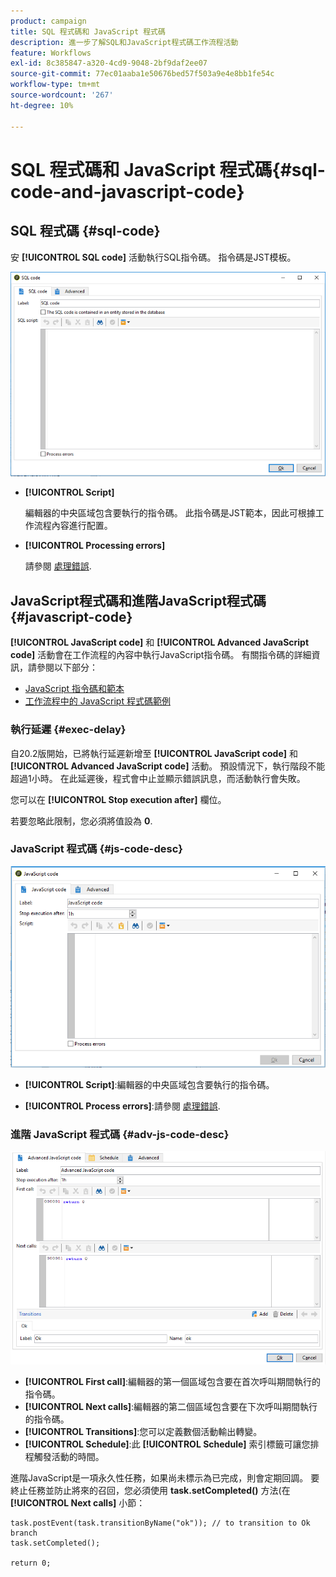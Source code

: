 ```yaml
---
product: campaign
title: SQL 程式碼和 JavaScript 程式碼
description: 進一步了解SQL和JavaScript程式碼工作流程活動
feature: Workflows
exl-id: 8c385847-a320-4cd9-9048-2bf9daf2ee07
source-git-commit: 77ec01aaba1e50676bed57f503a9e4e8bb1fe54c
workflow-type: tm+mt
source-wordcount: '267'
ht-degree: 10%

---
```


# SQL 程式碼和 JavaScript 程式碼{#sql-code-and-javascript-code}



## SQL 程式碼 {#sql-code}

安 **[!UICONTROL SQL code]** 活動執行SQL指令碼。 指令碼是JST模板。

![](assets/sql_code.png)

* **[!UICONTROL Script]**

   編輯器的中央區域包含要執行的指令碼。 此指令碼是JST範本，因此可根據工作流程內容進行配置。

* **[!UICONTROL Processing errors]**

   請參閱 [處理錯誤](monitor-workflow-execution.md#processing-errors).

## JavaScript程式碼和進階JavaScript程式碼 {#javascript-code}

**[!UICONTROL JavaScript code]** 和 **[!UICONTROL Advanced JavaScript code]** 活動會在工作流程的內容中執行JavaScript指令碼。 有關指令碼的詳細資訊，請參閱以下部分：

* [JavaScript 指令碼和範本](javascript-scripts-and-templates.md)
* [工作流程中的 JavaScript 程式碼範例](javascript-in-workflows.md)

### 執行延遲 {#exec-delay}

自20.2版開始，已將執行延遲新增至 **[!UICONTROL JavaScript code]** 和 **[!UICONTROL Advanced JavaScript code]** 活動。 預設情況下，執行階段不能超過1小時。 在此延遲後，程式會中止並顯示錯誤訊息，而活動執行會失敗。

您可以在 **[!UICONTROL Stop execution after]** 欄位。

若要忽略此限制，您必須將值設為 **0**.

### JavaScript 程式碼 {#js-code-desc}

![](assets/javascript_code.png)

* **[!UICONTROL Script]**:編輯器的中央區域包含要執行的指令碼。

* **[!UICONTROL Process errors]**:請參閱 [處理錯誤](monitor-workflow-execution.md#processing-errors).

### 進階 JavaScript 程式碼 {#adv-js-code-desc}

![](assets/advanced_javascript_code.png)

* **[!UICONTROL First call]**:編輯器的第一個區域包含要在首次呼叫期間執行的指令碼。
* **[!UICONTROL Next calls]**:編輯器的第二個區域包含要在下次呼叫期間執行的指令碼。
* **[!UICONTROL Transitions]**:您可以定義數個活動輸出轉變。
* **[!UICONTROL Schedule]**:此 **[!UICONTROL Schedule]** 索引標籤可讓您排程觸發活動的時間。

進階JavaScript是一項永久性任務，如果尚未標示為已完成，則會定期回調。 要終止任務並防止將來的召回，您必須使用 **task.setCompleted()** 方法(在 **[!UICONTROL Next calls]** 小節：

```
task.postEvent(task.transitionByName("ok")); // to transition to Ok branch
task.setCompleted();

return 0;
```
